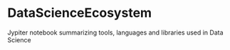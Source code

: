 # DataScienceEcosystem
Jypiter notebook summarizing tools, languages and libraries used in Data Science

